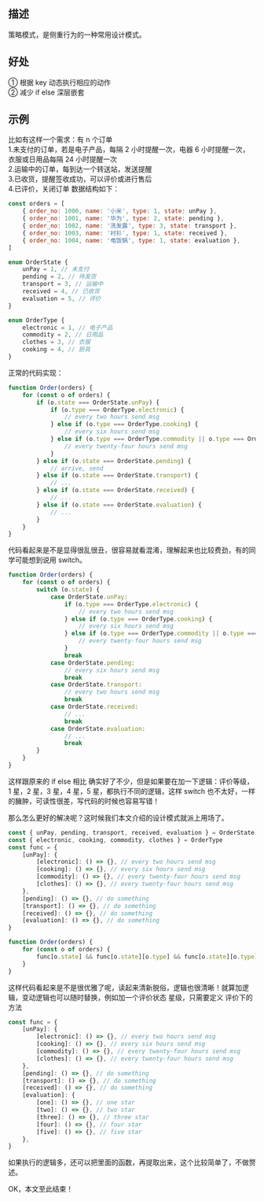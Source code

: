 ## 描述

策略模式，是侧重行为的一种常用设计模式。

## 好处

① 根据 key 动态执行相应的动作  
② 减少 if else 深层嵌套

## 示例

比如有这样一个需求：有 n 个订单  
1.未支付的订单，若是电子产品，每隔 2 小时提醒一次，电器 6 小时提醒一次，衣服或日用品每隔 24 小时提醒一次  
2.运输中的订单，每到达一个转送站，发送提醒  
3.已收货，提醒签收成功，可以评价或进行售后  
4.已评价，关闭订单
数据结构如下：

```js
const orders = [
	{ order_no: 1000, name: '小米', type: 1, state: unPay },
	{ order_no: 1001, name: '华为', type: 2, state: pending },
	{ order_no: 1002, name: '洗发露', type: 3, state: transport },
	{ order_no: 1003, name: '衬衫', type: 1, state: received },
	{ order_no: 1004, name: '电饭锅', type: 1, state: evaluation },
]
```

```ts
enum OrderState {
	unPay = 1, // 未支付
	pending = 2, // 待发货
	transport = 3, // 运输中
	received = 4, // 已收货
	evaluation = 5, // 评价
}

enum OrderType {
	electronic = 1, // 电子产品
	commodity = 2, // 日用品
	clothes = 3, // 衣服
	cooking = 4, // 厨具
}
```

正常的代码实现：

```js
function Order(orders) {
	for (const o of orders) {
		if (o.state === OrderState.unPay) {
			if (o.type === OrderType.electronic) {
				// every two hours send msg
			} else if (o.type === OrderType.cooking) {
				// every six hours send msg
			} else if (o.type === OrderType.commodity || o.type === OrderType.clothes) {
				// every twenty-four hours send msg
			}
		} else if (o.state === OrderState.pending) {
			// arrive, send
		} else if (o.state === OrderState.transport) {
			// ...
		} else if (o.state === OrderState.received) {
			// ...
		} else if (o.state === OrderState.evaluation) {
			// ...
		}
	}
}
```

代码看起来是不是显得很乱很丑，很容易就看混淆，理解起来也比较费劲，有的同学可能想到说用 switch。

```js
function Order(orders) {
	for (const o of orders) {
		switch (o.state) {
			case OrderState.unPay:
				if (o.type === OrderType.electronic) {
					// every two hours send msg
				} else if (o.type === OrderType.cooking) {
					// every six hours send msg
				} else if (o.type === OrderType.commodity || o.type === OrderType.clothes) {
					// every twenty-four hours send msg
				}
				break
			case OrderState.pending:
				// every six hours send msg
				break
			case OrderState.transport:
				// every two hours send msg
				break
			case OrderState.received:
				// ...
				break
			case OrderState.evaluation:
				// ...
				break
		}
	}
}
```

这样跟原来的 if else 相比 确实好了不少，但是如果要在加一下逻辑：评价等级，1 星，2 星，3 星，4 星，5 星，都执行不同的逻辑，这样 switch 也不太好，一样的臃肿，可读性很差，写代码的时候也容易写错！

那么怎么更好的解决呢？这时候我们本文介绍的设计模式就派上用场了。

```js
const { unPay, pending, transport, received, evaluation } = OrderState
const { electronic, cooking, commodity, clothes } = OrderType
const func = {
	[unPay]: {
		[electronic]: () => {}, // every two hours send msg
		[cooking]: () => {}, // every six hours send msg
		[commodity]: () => {}, // every twenty-four hours send msg
		[clothes]: () => {}, // every twenty-four hours send msg
	},
	[pending]: () => {}, // do something
	[transport]: () => {}, // do something
	[received]: () => {}, // do something
	[evaluation]: () => {}, // do something
}

function Order(orders) {
	for (const o of orders) {
		func[o.state] && func[o.state][o.type] && func[o.state][o.type]()
	}
}
```

这样代码看起来是不是很优雅了呢，读起来清新脱俗，逻辑也很清晰！就算加逻辑，变动逻辑也可以随时替换，例如加一个评价状态 星级，只需要定义 评价下的方法

```js
const func = {
	[unPay]: {
		[electronic]: () => {}, // every two hours send msg
		[cooking]: () => {}, // every six hours send msg
		[commodity]: () => {}, // every twenty-four hours send msg
		[clothes]: () => {}, // every twenty-four hours send msg
	},
	[pending]: () => {}, // do something
	[transport]: () => {}, // do something
	[received]: () => {}, // do something
	[evaluation]: {
		[one]: () => {}, // one star
		[two]: () => {}, // two star
		[three]: () => {}, // three star
		[four]: () => {}, // four star
		[five]: () => {}, // five star
	},
}
```

如果执行的逻辑多，还可以把里面的函数，再提取出来，这个比较简单了，不做赘述。

OK，本文至此结束！
